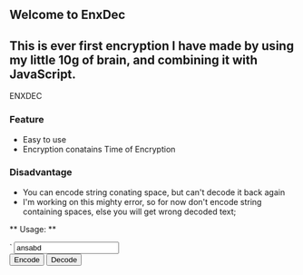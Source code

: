 ## Welcome to EnxDec

## This is ever first encryption I have made by using my little 10g of brain, and combining it with JavaScript.

ENXDEC

### Feature

- Easy to use
- Encryption conatains Time of Encryption

### Disadvantage
- You can encode string conating space, but can't decode it back again
- I'm working on this mighty error, so for now don't encode string containing spaces, else you will get wrong decoded text;

** Usage: **

`<script src='enxdec.js'></script>
	<input id="inp" value="ansabd"> <br>
	<button onclick="encodeThis(document.getElementById('inp').value)">Encode</button>
	<button onclick="decodeThis(document.getElementById('inp').value)">Decode</button>
	<br>
	<font id="enc"></font><br><br>
	<font id="dec"></font>
	<script>
		function encodeThis(val) {
			document.getElementById('enc').innerHTML=encode(val);
		}
		function decodeThis(val) {
			var dec = document.getElementById('dec');
			var ret = decode(val);
			dec.innerHTML = 'Value: '+ret.value+'<br><br>';
			dec.innerHTML += 'TOE: '+ret.time;
		}

	</script>`
## Notice:
**When you decode the text you will get return type, 'Object', so don't worry, it's pretty simple
let's assume, 
	`var dec = xdecode('---------');
	 var retrn = dec.value; //For getting decoded text
	 var toe = dec.time; //For getting when the text was encoded`
Is'nt it pretty simple!!
		
